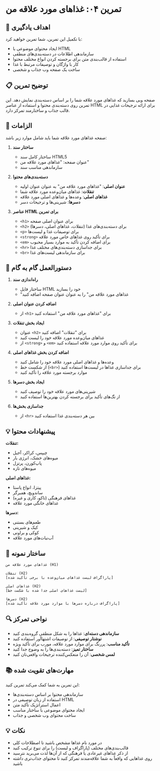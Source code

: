 # تمرین ۰۴: غذاهای مورد علاقه من

## 🎯 اهداف یادگیری

با تکمیل این تمرین، شما تمرین خواهید کرد:

- ایجاد محتوای موضوعی با HTML
- سازماندهی اطلاعات در دسته‌بندی‌های منطقی
- استفاده از قالب‌بندی متن برای برجسته کردن انواع مختلف محتوا
- کار با واژگان و توصیفات مرتبط با غذا
- ساخت یک صفحه وب جذاب و شخصی

## 📋 توضیح تمرین

صفحه وبی بسازید که غذاهای مورد علاقه شما را بر اساس دسته‌بندی نمایش دهد. این تمرین روی دسته‌بندی محتوا و استفاده از عناصر HTML برای ارائه ترجیحات غذایی در قالب جذاب و ساختارمند تمرکز دارد.

## 🔧 الزامات

صفحه غذاهای مورد علاقه شما باید شامل موارد زیر باشد:

1. **ساختار سند**
   - ساختار کامل سند HTML5
   - عنوان صفحه: "غذاهای مورد علاقه من"
   - سازماندهی مناسب سند

2. **دسته‌بندی‌های محتوا**
   - **عنوان اصلی**: "غذاهای مورد علاقه من" به عنوان عنوان اولیه
   - **تنقلات**: غذاهای میان‌وعده مورد علاقه شما
   - **غذاهای اصلی**: وعده‌ها و غذاهای اصلی مورد علاقه
   - **دسرها**: شیرینی‌ها و ترجیحات دسر

3. **عناصر HTML برای تمرین**
   - `<h1>` برای عنوان اصلی صفحه
   - `<h2>` برای دسته‌بندی‌های غذا (تنقلات، غذاهای اصلی، دسرها)
   - `<p>` برای توصیفات غذا و لیست‌ها
   - `<strong>` برای تأکید روی غذاهای خاص مورد علاقه
   - `<em>` برای اضافه کردن تأکید به موارد بسیار محبوب
   - `<hr>` برای جداسازی دسته‌بندی‌های مختلف غذا
   - `<br>` برای سازماندهی لیست‌های غذا

## 📝 دستورالعمل گام به گام

1. **راه‌اندازی سند**
   - ساختار فایل HTML خود را بسازید
   - "غذاهای مورد علاقه من" را به عنوان عنوان صفحه اضافه کنید

2. **اضافه کردن عنوان اصلی**
   - از `<h1>` برای "غذاهای مورد علاقه من" استفاده کنید

3. **ایجاد بخش تنقلات**
   - عنوان `<h2>` برای "تنقلات" اضافه کنید
   - غذاهای میان‌وعده مورد علاقه خود را لیست کنید
   - از `<strong>` و `<em>` برای تأکید روی موارد مورد علاقه استفاده کنید

4. **اضافه کردن بخش غذاهای اصلی**
   - وعده‌ها و غذاهای اصلی مورد علاقه خود را شامل کنید
   - از شکست خط (`<br>`) برای جداسازی غذاها در لیست‌ها استفاده کنید
   - موارد برجسته مورد علاقه را تأکید کنید

5. **ایجاد بخش دسرها**
   - شیرینی‌های مورد علاقه خود را توصیف کنید
   - از تگ‌های تأکید برای برجسته کردن بهترین‌ها استفاده کنید

6. **جداسازی بخش‌ها**
   - از `<hr>` بین هر دسته‌بندی غذا استفاده کنید

## 💡 پیشنهادات محتوا

**تنقلات:**

- چیپس، کراکر، آجیل
- میوه‌های خشک، انرژی بار
- پاپ‌کورن، پرتزل
- میوه‌های تازه

**غذاهای اصلی:**

- پیتزا، انواع پاستا
- ساندویچ، همبرگر
- غذاهای فرهنگی (تاکو، کاری و غیره)
- غذاهای خانگی مورد علاقه

**دسرها:**

- طعم‌های بستنی
- کیک و شیرینی
- کوکی و براونی
- آب‌نبات‌های مورد علاقه

## 🎨 ساختار نمونه

```text
غذاهای مورد علاقه من (H1)

تنقلات (H2)
[پاراگراف لیست غذاهای میان‌وعده با برخی تأکید شده]

غذاهای اصلی (H2)
[لیست غذاهای اصلی جدا شده با شکست خط]

دسرها (H2)
[پاراگراف درباره دسرها با موارد مورد علاقه تأکید شده]
```

## 🔍 نواحی تمرکز

- **سازماندهی دسته‌ای**: غذاها را به شکل منطقی گروه‌بندی کنید
- **نوشتار توصیفی**: از توصیفات اشتها‌آور استفاده کنید
- **تأکید مناسب**: پررنگ برای موارد مورد علاقه، مورب برای تأکید ویژه
- **ساختار تمیز**: دسته‌بندی‌ها را به وضوح جدا کنید
- **لمس شخصی**: آن را منعکس‌کننده ترجیحات واقعی‌تان کنید

## 📚 مهارت‌های تقویت شده

این تمرین به شما کمک می‌کند تمرین کنید:

- سازماندهی محتوا بر اساس دسته‌بندی‌ها
- استفاده از زبان توصیفی در HTML
- اعمال استراتژیک تأکید متن
- ایجاد محتوای موضوعی با ساختار مناسب
- ساخت محتوای وب شخصی و جذاب

## 💡 نکات

- در مورد نام غذاها مشخص باشید تا اصطلاحات کلی
- قالب‌بندی‌های مختلف (پاراگراف و لیست) را برای تنوع ترکیب کنید
- از ذکر غذاهای غیرعادی یا فرهنگی که از آن‌ها لذت می‌برید نترسید
- روی غذاهایی که واقعاً به شما علاقه‌مندند تمرکز کنید تا محتوای جذاب‌تری داشته باشید
